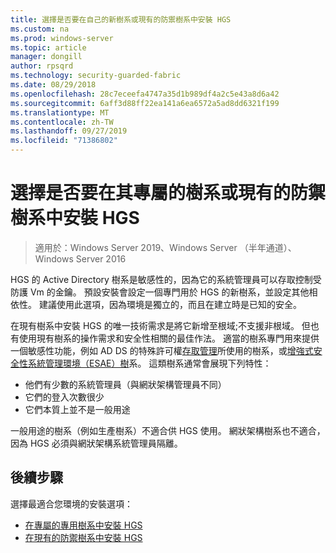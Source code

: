 ```yaml
---
title: 選擇是否要在自己的新樹系或現有的防禦樹系中安裝 HGS
ms.custom: na
ms.prod: windows-server
ms.topic: article
manager: dongill
author: rpsqrd
ms.technology: security-guarded-fabric
ms.date: 08/29/2018
ms.openlocfilehash: 28c7eceefa4747a35d1b989df4a2c5e43a8d6a42
ms.sourcegitcommit: 6aff3d88ff22ea141a6ea6572a5ad8dd6321f199
ms.translationtype: MT
ms.contentlocale: zh-TW
ms.lasthandoff: 09/27/2019
ms.locfileid: "71386802"
---
```

# <a name="choose-whether-to-install-hgs-in-its-own-dedicated-forest-or-in-an-existing-bastion-forest"></a>選擇是否要在其專屬的樹系或現有的防禦樹系中安裝 HGS

>適用於：Windows Server 2019、Windows Server （半年通道）、Windows Server 2016


HGS 的 Active Directory 樹系是敏感性的，因為它的系統管理員可以存取控制受防護 Vm 的金鑰。 預設安裝會設定一個專門用於 HGS 的新樹系，並設定其他相依性。 建議使用此選項，因為環境是獨立的，而且在建立時是已知的安全。 

在現有樹系中安裝 HGS 的唯一技術需求是將它新增至根域;不支援非根域。 但也有使用現有樹系的操作需求和安全性相關的最佳作法。 適當的樹系專門用來提供一個敏感性功能，例如 AD DS 的特殊許可權[存取管理](https://docs.microsoft.com/microsoft-identity-manager/pam/privileged-identity-management-for-active-directory-domain-services)所使用的樹系，或[增強式安全性系統管理環境（ESAE）樹](https://technet.microsoft.com/windows-server-docs/security/securing-privileged-access/securing-privileged-access-reference-material#ESAE_BM)系。 這類樹系通常會展現下列特性：

- 他們有少數的系統管理員（與網狀架構管理員不同）
- 它們的登入次數很少
- 它們本質上並不是一般用途 

一般用途的樹系（例如生產樹系）不適合供 HGS 使用。 網狀架構樹系也不適合，因為 HGS 必須與網狀架構系統管理員隔離。

## <a name="next-step"></a>後續步驟

選擇最適合您環境的安裝選項：

- [在專屬的專用樹系中安裝 HGS](guarded-fabric-install-hgs-default.md)
- [在現有的防禦樹系中安裝 HGS](guarded-fabric-install-hgs-in-a-bastion-forest.md)


